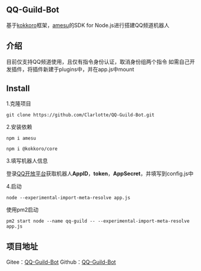 ## QQ-Guild-Bot
基于[kokkoro](https://github.com/kokkorojs/kokkoro)框架，[amesu](https://github.com/xueelf/amesu)的SDK for Node.js进行搭建QQ频道机器人
## 介绍
目前仅支持QQ频道使用，且仅有指令身份认证，取消身份组两个指令
如需自己开发插件，将插件新建于plugins中，并在app.js中mount
## Install
1.克隆项目
```shell
git clone https://github.com/Clarlotte/QQ-Guild-Bot.git
```
2.安装依赖
```shell
npm i amesu
```
```shell
npm i @kokkoro/core
```
3.填写机器人信息  

登录[QQ开放平台](https://q.qq.com/)获取机器人**AppID**，**token**，**AppSecret**，并填写到config.js中  

4.启动
```shell
node --experimental-import-meta-resolve app.js
```
使用pm2启动
```shell
pm2 start node --name qq-guild -- --experimental-import-meta-resolve app.js
```
## 项目地址
Gitee：[QQ-Guild-Bot](https://gitee.com/clarlotte/qq-guild-bot)
Github：[QQ-Guild-Bot](https://github.com/Clarlotte/QQ-Guild-Bot)